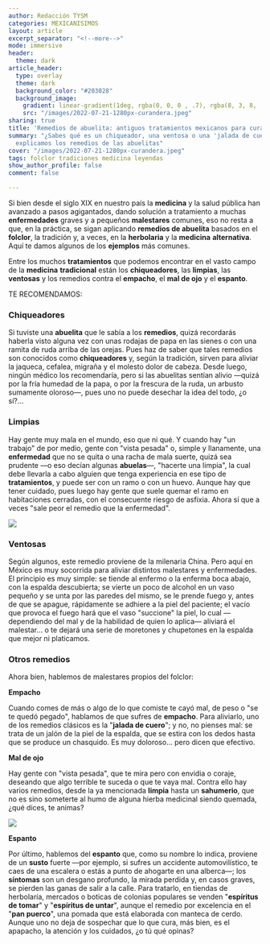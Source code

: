 ```yaml
---
author: Redacción TYSM
categories: MEXICANISIMOS
layout: article
excerpt_separator: "<!--more-->"
mode: immersive
header:
  theme: dark
article_header:
  type: overlay
  theme: dark
  background_color: "#203028"
  background_image:
    gradient: linear-gradient(1deg, rgba(0, 0, 0 , .7), rgba(8, 3, 8, .9))
    src: "/images/2022-07-21-1280px-curandera.jpeg"
sharing: true
title: 'Remedios de abuelita: antiguos tratamientos mexicanos para curar enfermedades'
summary: "¿Sabes qué es un chiqueador, una ventosa o una 'jalada de cuero'? Aquí te
  explicamos los remedios de las abuelitas"
cover: "/images/2022-07-21-1280px-curandera.jpeg"
tags: folclor tradiciones medicina leyendas
show_author_profile: false
comment: false

---
```

Si bien desde el siglo XIX en nuestro país la **medicina** y la salud pública han avanzado a pasos agigantados, dando solución a tratamiento a muchas **enfermedades** graves y a pequeños **malestares** comunes, eso no resta a que, en la práctica, se sigan aplicando **remedios de abuelita** basados en el **folclor**, la tradición y, a veces, en la **herbolaria** y la **medicina** **alternativa**. Aquí te damos algunos de los **ejemplos** más comunes.

Entre los muchos **tratamientos** que podemos encontrar en el vasto campo de la **medicina** **tradicional** están los **chiqueadores**, las **limpias**, las **ventosas** y los remedios contra el **empacho**, el **mal de ojo** y el **espanto**.

TE RECOMENDAMOS:

### Chiqueadores

Si tuviste una **abuelita** que le sabía a los **remedios**, quizá recordarás haberla visto alguna vez con unas rodajas de papa en las sienes o con una ramita de ruda arriba de las orejas. Pues haz de saber que tales remedios son conocidos como **chiqueadores** y, según la tradición, sirven para aliviar la jaqueca, cefalea, migraña y el molesto dolor de cabeza. Desde luego, ningún médico los recomendaría, pero si las abuelitas sentían alivio —quizá por la fría humedad de la papa, o por la frescura de la ruda, un arbusto sumamente oloroso—, pues uno no puede desechar la idea del todo, ¿o sí?…

### Limpias

Hay gente muy mala en el mundo, eso que ni qué. Y cuando hay  "un trabajo" de por medio, gente con "vista pesada" o, simple y llanamente, una **enfermedad** que no se quita o una racha de mala suerte, quizá sea prudente —o eso decían algunas **abuelas**—, "hacerte una limpia", la cual debe llevarla a cabo alguien que tenga experiencia en ese tipo de **tratamientos**, y puede ser con un ramo o con un huevo. Aunque hay que tener cuidado, pues luego hay gente que suele quemar el ramo en habitaciones cerradas, con el consecuente riesgo de asfixia. Ahora sí que a veces "sale peor el remedio que la enfermedad".

![](https://upload.wikimedia.org/wikipedia/commons/thumb/5/58/Rufina%2C_a_mexican_coffee_farmer.jpg/1024px-Rufina%2C_a_mexican_coffee_farmer.jpg)

### Ventosas

Según algunos, este remedio proviene de la milenaria China. Pero aquí en México es muy socorrida para aliviar distintos malestares y enfermedades. El principio es muy simple: se tiende al enfermo o la enferma boca abajo, con la espalda descubierta; se vierte un poco de alcohol en un vaso pequeño y se unta por las paredes del mismo, se le prende fuego y, antes de que se apague, rápidamente se adhiere a la piel del paciente; el vacío que provoca el fuego hará que el vaso "succione" la piel, lo cual —dependiendo del mal y de la habilidad de quien lo aplica— aliviará el malestar… o te dejará una serie de moretones y chupetones en la espalda que mejor ni platicamos.

### Otros remedios

Ahora bien, hablemos de malestares propios del folclor:

**Empacho**

Cuando comes de más o algo de lo que comiste te cayó mal, de peso o "se te quedó pegado", hablamos de que sufres de **empacho**. Para aliviarlo, uno de los remedios clásicos es la "**jalada de cuero**"; y no, no pienses mal: se trata de un jalón de la piel de la espalda, que se estira con los dedos hasta que se produce un chasquido. Es muy doloroso… pero dicen que efectivo.

**Mal de ojo**

Hay gente con "vista pesada", que te mira pero con envidia o coraje, deseando que algo terrible te suceda o que te vaya mal. Contra ello hay varios remedios, desde la ya mencionada **limpia** hasta un **sahumerio**, que no es sino someterte al humo de alguna hierba medicinal siendo quemada, ¿qué dices, te animas?

![](https://upload.wikimedia.org/wikipedia/commons/thumb/1/1a/The_cure.jpg/1024px-The_cure.jpg)

**Espanto**

Por último, hablemos del **espanto** que, como su nombre lo indica, proviene de un **susto** fuerte —por ejemplo, si sufres un accidente automovilístico, te caes de una escalera o estás a punto de ahogarte en una alberca—; los **síntomas** son un desgano profundo, la mirada perdida y, en casos graves, se pierden las ganas de salir a la calle. Para tratarlo, en tiendas de herbolaría, mercados o boticas de colonias populares se venden  "**espíritus de tomar**" y "**espíritus de untar**", aunque el remedio por excelencia en el "**pan puerco**", una pomada que está elaborada con manteca de cerdo. Aunque uno no deja de sospechar que lo que cura, más bien, es el apapacho, la atención y los cuidados, ¿o tú qué opinas?